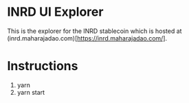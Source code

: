 INRD UI Explorer
================

This is the explorer for the INRD stablecoin which is hosted at (inrd.maharajadao.com)[https://inrd.maharajadao.com/].

# Instructions
1) yarn
2) yarn start
